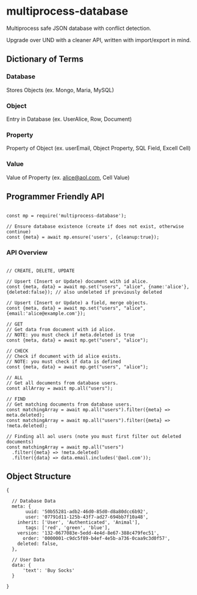 # multiprocess-database
Multiprocess safe JSON database with conflict detection.

Upgrade over UND with a cleaner API, written with import/export in mind.

## Dictionary of Terms

### Database
Stores Objects (ex. Mongo, Maria, MySQL)
### Object
Entry in Database (ex. UserAlice, Row, Document)
### Property
Property of Object (ex. userEmail, Object Property, SQL Field, Excell Cell)
### Value
Value of Property (ex. alice@aol.com, Cell Value)

## Programmer Friendly API

```ES6

const mp = require('multiprocess-database');

// Ensure database existence (create if does not exist, otherwise continue)
const {meta} = await mp.ensure('users', {cleanup:true});

```

### API Overview

```ES6

// CREATE, DELETE, UPDATE

// Upsert (Insert or Update) document with id alice.
const {meta, data} = await mp.set("users", "alice", {name:'alice'}, {deleted:false}); // also undeleted if previously deleted

// Upsert (Insert or Update) a field, merge objects.
const {meta, data} = await mp.set("users", "alice", {email:'alice@example.com'});

// GET
// Get data from document with id alice.
// NOTE: you must check if meta.deleted is true
const {meta, data} = await mp.get("users", "alice");

// CHECK
// Check if document with id alice exists.
// NOTE: you must check if data is defined
const {meta, data} = await mp.get("users", "alice");

// ALL
// Get all documents from database users.
const allArray = await mp.all("users");

// FIND
// Get matching documents from database users.
const matchingArray = await mp.all("users").filter({meta} => meta.deleted);
const matchingArray = await mp.all("users").filter({meta} => !meta.deleted);

// Finding all aol users (note you must first filter out deleted documents)
const matchingArray = await mp.all("users")
  .filter({meta} => !meta.deleted)
  .filter({data} => data.email.includes('@aol.com'));

```

## Object Structure

```ES6
{

  // Database Data
  meta: {
       uuid: '50b55281-adb2-46d0-85d0-d8a80dcc6b92',
       user: '07791d11-125b-43f7-ad27-694bb7f10a48',
    inherit: ['User', 'Authenticated', 'Animal'],
       tags: ['red', 'green', 'blue'],
    version: '132-0677083e-5edd-4e4d-8e67-388c479fec51',
      order: '0000001-c9dc5f89-b4ef-4e5b-a736-0caa9c3d0f57',
    deleted: false,
  },

  // User Data
  data: {
      'text': 'Buy Socks'
  }

}
```
